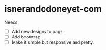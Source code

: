 # isnerandodoneyet-com

Needs
- [ ] Add new designs to page.
- [ ] Add bootstrap
- [ ] Make it simple but responsive and pretty.